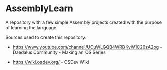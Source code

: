 # AssemblyLearn
A repository with a few simple Assembly projects created with the purpose of learning the language

Sources used to create this repository:

- https://www.youtube.com/channel/UCuWLGQB4WRBKvW1C26zA2og - Daedalus Community - Making an OS Series

- https://wiki.osdev.org/ - OSDev Wiki
